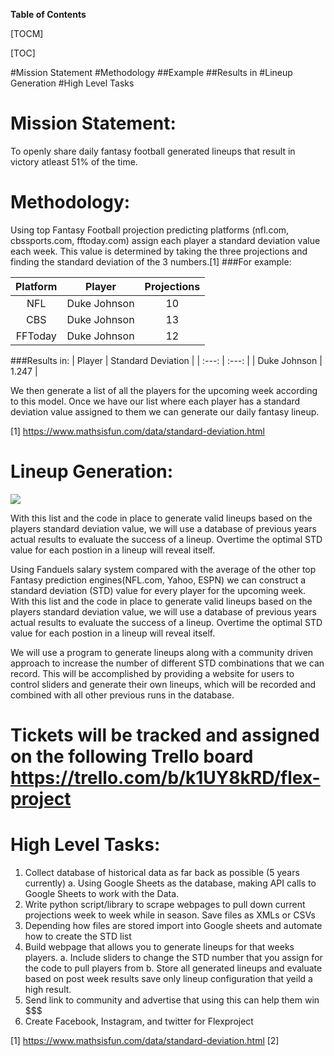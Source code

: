 **Table of Contents**

[TOCM]

[TOC]

#Mission Statement
#Methodology
##Example
##Results in
#Lineup Generation
#High Level Tasks

Mission Statement:
==================
To openly share daily fantasy football generated lineups that result in victory atleast 51% of the time.

Methodology:
=====================
Using top Fantasy Football projection predicting platforms (nfl.com, cbssports.com, fftoday.com) assign each player a standard deviation value each week.
This value is determined by taking the three projections and finding the standard deviation of the 3 numbers.[1]
###For example:

| Platform  | Player | Projections |
| :---:         |     :---:      |          :---: |
| NFL   | Duke Johnson     | 10  |
| CBS    | Duke Johnson       | 13   |
| FFToday    | Duke Johnson       | 12   |

###Results in:
| Player | Standard Deviation |
|     :---:      |          :---: |
| Duke Johnson     |  1.247   |

We then generate a list of all the players for the upcoming week according to this model.
Once we have our list where each player has a standard deviation value assigned to them we can generate our daily fantasy lineup.

[1] https://www.mathsisfun.com/data/standard-deviation.html

Lineup Generation:
======================

![](flex/Data/imagesLineup_Generator.png)

With this list and the code in place to generate valid lineups based on the players standard deviation value, we will use a database of previous years actual results to evaluate the success of a lineup. Overtime the optimal STD value for each postion in a lineup will reveal itself.

Using Fanduels salary system compared with the average of the other top Fantasy prediction engines(NFL.com, Yahoo, ESPN) 
we can construct a standard deviation (STD) value for every player for the upcoming week. With this list and the code in place to generate valid lineups based on the players standard deviation value, we will use a database of previous years actual results to evaluate the success of a lineup. Overtime the optimal STD value for each postion in a lineup will reveal itself. 

We will use a program to generate lineups along with a community driven approach to increase the number of different STD combinations that we can record. This will be accomplished by providing a website for users to control sliders and generate their own lineups, which will be recorded and combined with all other previous runs in the database.



Tickets will be tracked and assigned on the following Trello board
https://trello.com/b/k1UY8kRD/flex-project
======================

High Level Tasks:
======================
 1. Collect database of historical data as far back as possible (5 years currently)
    a. Using Google Sheets as the database, making API calls to Google Sheets to work with the Data.
 2. Write python script/library to scrape webpages to pull down current projections week to week while in season. Save files as XMLs or CSVs
 3. Depending how files are stored import into Google sheets and automate how to create the STD list
 4. Build webpage that allows you to generate lineups for that weeks players.
    a. Include sliders to change the STD number that you assign for the code to pull players from
    b. Store all generated lineups and evaluate based on post week results save only lineup configuration that yeild a high result.
 5. Send link to community and advertise that using this can help them win $$$
 6. Create Facebook, Instagram, and twitter for Flexproject


[1] https://www.mathsisfun.com/data/standard-deviation.html
[2]